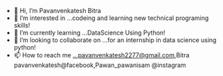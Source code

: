 - 👋 Hi, I’m Pavanvenkatesh Bitra
- 👀 I’m interested in ...codeing and learning new technical programing skills!
- 🌱 I’m currently learning ...DataScience Using Python!
- 💞️ I’m looking to collaborate on ...for an internship in data science using python!
- 📫 How to reach me ...pavanvenkatesh2277@gmail.com,Bitra pavanvenkatesh@facebook,Pawan_pawanisam @instagram

<!---
Pavanvenkatesh/Pavanvenkatesh is a ✨ special ✨ repository because its `README.md` (this file) appears on your GitHub profile.
You can click the Preview link to take a look at your changes.
--->
